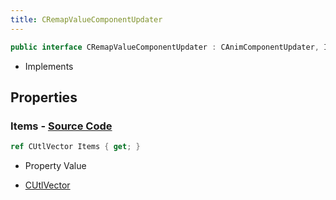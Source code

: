 ```yaml
---
title: CRemapValueComponentUpdater
---
```


```csharp
public interface CRemapValueComponentUpdater : CAnimComponentUpdater, ISchemaClass<CAnimComponentUpdater>, ISchemaClass<CRemapValueComponentUpdater>, ISchemaField, ISchemaClass, INativeHandle
```

- Implements

## Properties

### **Items** - [Source Code](https://github.com/swiftly-solution/swiftlys2/blob/main/managed/src/SwiftlyS2.Generated/Schemas/Interfaces/CRemapValueComponentUpdater.cs#L17)

```csharp
ref CUtlVector Items { get; }
```

- Property Value

- [CUtlVector](/docs/api/)

